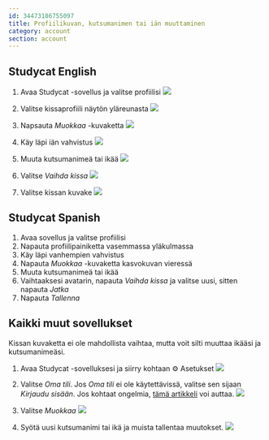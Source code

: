 ```yaml
---
id: 34473186755097
title: Profiilikuvan, kutsumanimen tai iän muuttaminen
category: account
section: account
---
```

## Studycat English

1. Avaa Studycat -sovellus ja valitse profiilisi
![](https://help.studycat.com/hc/article_attachments/34473186682009)

2. Valitse kissaprofiili näytön yläreunasta
![](https://help.studycat.com/hc/article_attachments/34473186684953)

3. Napsauta _Muokkaa_ -kuvaketta
![](https://help.studycat.com/hc/article_attachments/34473186707865)

4. Käy läpi iän vahvistus
![](https://help.studycat.com/hc/article_attachments/34473186715801)

5. Muuta kutsumanimeä tai ikää
![](https://help.studycat.com/hc/article_attachments/34473186721561)

6. Valitse _Vaihda kissa_
![](https://help.studycat.com/hc/article_attachments/34473186726041)

7. Valitse kissan kuvake
![](https://help.studycat.com/hc/article_attachments/34473149798937)

## Studycat Spanish

1. Avaa sovellus ja valitse profiilisi
2. Napauta profiilipainiketta vasemmassa yläkulmassa
3. Käy läpi vanhempien vahvistus
4. Napauta _Muokkaa_ -kuvaketta kasvokuvan vieressä
5. Muuta kutsumanimeä tai ikää
6. Vaihtaaksesi avatarin, napauta _Vaihda kissa_ ja valitse uusi, sitten napauta _Jatka_
7. Napauta _Tallenna_

## Kaikki muut sovellukset

Kissan kuvaketta ei ole mahdollista vaihtaa, mutta voit silti muuttaa ikääsi ja kutsumanimeäsi.

1. Avaa Studycat -sovelluksesi ja siirry kohtaan ⚙️ Asetukset
![](https://help.studycat.com/hc/article_attachments/34473149804697)

2. Valitse _Oma tili_. Jos _Oma tili_ ei ole käytettävissä, valitse sen sijaan _Kirjaudu sisään_. Jos kohtaat ongelmia, [tämä artikkeli](https://help.studycat.com/hc/en-us/articles/360051281554-Access-your-free-trial-or-subscription) voi auttaa.
![](https://help.studycat.com/hc/article_attachments/34473149811993)

3. Valitse _Muokkaa_ ![](https://help.studycat.com/hc/article_attachments/34473186746521)

4. Syötä uusi kutsumanimi tai ikä ja muista tallentaa muutokset.
![](https://help.studycat.com/hc/article_attachments/34473149816729)